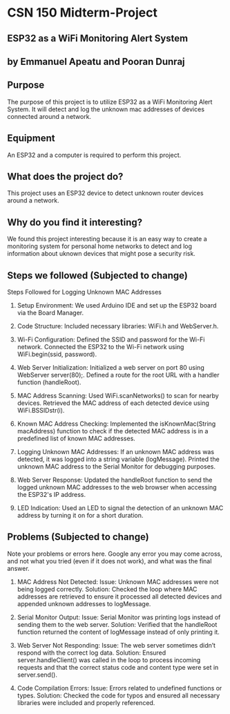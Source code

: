 # CSN 150 Midterm-Project

## ESP32 as a WiFi Monitoring Alert System

## by Emmanuel Apeatu and Pooran Dunraj

## Purpose
The purpose of this project is to utilize ESP32 as a WiFi Monitoring Alert System. It will detect and log the unknown mac addresses of devices connected around a network.

## Equipment
An ESP32 and a computer is required to perform this project.

## What does the project do?  
This project uses an ESP32 device to detect unknown router devices around a network.

## Why do you find it interesting?
We found this project interesting because it is an easy way to create a monitoring system for personal home networks to detect and log information about uknown devices that might pose a security risk.

## Steps we followed (Subjected to change)
Steps Followed for Logging Unknown MAC Addresses
1. Setup Environment:
We used Arduino IDE and set up the ESP32 board via the Board Manager.

2. Code Structure:
Included necessary libraries: WiFi.h and WebServer.h.

3. Wi-Fi Configuration:
Defined the SSID and password for the Wi-Fi network.
Connected the ESP32 to the Wi-Fi network using WiFi.begin(ssid, password).

4. Web Server Initialization:
Initialized a web server on port 80 using WebServer server(80);.
Defined a route for the root URL with a handler function (handleRoot).

4. MAC Address Scanning:
Used WiFi.scanNetworks() to scan for nearby devices.
Retrieved the MAC address of each detected device using WiFi.BSSIDstr(i).

5. Known MAC Address Checking:
Implemented the isKnownMac(String macAddress) function to check if the detected MAC address is in a predefined list of known MAC addresses.

6. Logging Unknown MAC Addresses:
If an unknown MAC address was detected, it was logged into a string variable (logMessage).
Printed the unknown MAC address to the Serial Monitor for debugging purposes.

7. Web Server Response:
Updated the handleRoot function to send the logged unknown MAC addresses to the web browser when accessing the ESP32's IP address.

8. LED Indication:
Used an LED to signal the detection of an unknown MAC address by turning it on for a short duration. 

## Problems (Subjected to change)
Note your problems or errors here.  Google any error you may come across, and not what you tried (even if it does not work), and what was the final answer.
1. MAC Address Not Detected:
Issue: Unknown MAC addresses were not being logged correctly.
Solution: Checked the loop where MAC addresses are retrieved to ensure it processed all detected devices and appended unknown addresses to logMessage.

2. Serial Monitor Output:
Issue: Serial Monitor was printing logs instead of sending them to the web server.
Solution: Verified that the handleRoot function returned the content of logMessage instead of only printing it.

3. Web Server Not Responding:
Issue: The web server sometimes didn’t respond with the correct log data.
Solution: Ensured server.handleClient() was called in the loop to process incoming requests and that the correct status code and content type were set in server.send().

4. Code Compilation Errors:
Issue: Errors related to undefined functions or types.
Solution: Checked the code for typos and ensured all necessary libraries were included and properly referenced.
